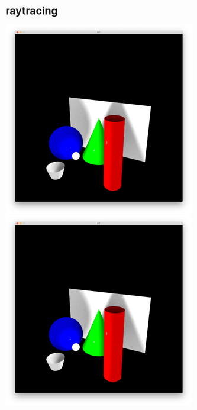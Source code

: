 # raytracing
<p float="left">
    <img src="pic/ambient.png" />
    <img src="pic/ambient.png" />
</p>
